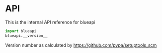 # API

This is the internal API reference for blueapi

```python
import blueapi
blueapi.__version__
```

Version number as calculated by https://github.com/pypa/setuptools_scm
